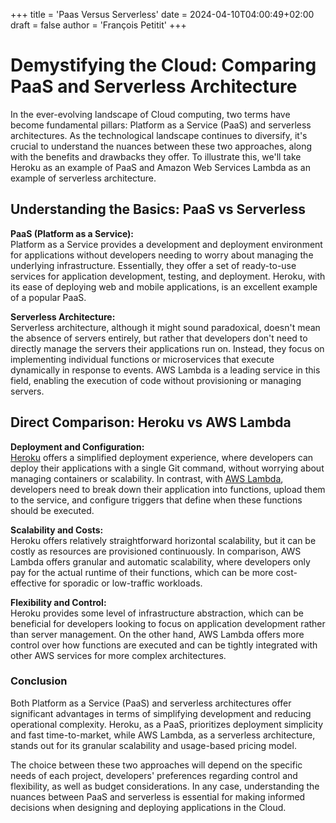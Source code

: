 +++
title = 'Paas Versus Serverless'
date = 2024-04-10T04:00:49+02:00
draft = false
author = 'François Petitit'
+++

# Demystifying the Cloud: Comparing PaaS and Serverless Architecture

In the ever-evolving landscape of Cloud computing, two terms have become fundamental pillars: Platform as a Service (PaaS) and serverless architectures. As the technological landscape continues to diversify, it's crucial to understand the nuances between these two approaches, along with the benefits and drawbacks they offer. To illustrate this, we'll take Heroku as an example of PaaS and Amazon Web Services Lambda as an example of serverless architecture.

## Understanding the Basics: PaaS vs Serverless

**PaaS (Platform as a Service):**  
Platform as a Service provides a development and deployment environment for applications without developers needing to worry about managing the underlying infrastructure. Essentially, they offer a set of ready-to-use services for application development, testing, and deployment. Heroku, with its ease of deploying web and mobile applications, is an excellent example of a popular PaaS.

**Serverless Architecture:**  
Serverless architecture, although it might sound paradoxical, doesn't mean the absence of servers entirely, but rather that developers don't need to directly manage the servers their applications run on. Instead, they focus on implementing individual functions or microservices that execute dynamically in response to events. AWS Lambda is a leading service in this field, enabling the execution of code without provisioning or managing servers.

## Direct Comparison: Heroku vs AWS Lambda

**Deployment and Configuration:**  
[Heroku](https://www.heroku.com/) offers a simplified deployment experience, where developers can deploy their applications with a single Git command, without worrying about managing containers or scalability. In contrast, with [AWS Lambda](https://aws.amazon.com/fr/pm/lambda/), developers need to break down their application into functions, upload them to the service, and configure triggers that define when these functions should be executed.

**Scalability and Costs:**  
Heroku offers relatively straightforward horizontal scalability, but it can be costly as resources are provisioned continuously. In comparison, AWS Lambda offers granular and automatic scalability, where developers only pay for the actual runtime of their functions, which can be more cost-effective for sporadic or low-traffic workloads.

**Flexibility and Control:**  
Heroku provides some level of infrastructure abstraction, which can be beneficial for developers looking to focus on application development rather than server management. On the other hand, AWS Lambda offers more control over how functions are executed and can be tightly integrated with other AWS services for more complex architectures.

### Conclusion

Both Platform as a Service (PaaS) and serverless architectures offer significant advantages in terms of simplifying development and reducing operational complexity. Heroku, as a PaaS, prioritizes deployment simplicity and fast time-to-market, while AWS Lambda, as a serverless architecture, stands out for its granular scalability and usage-based pricing model.

The choice between these two approaches will depend on the specific needs of each project, developers' preferences regarding control and flexibility, as well as budget considerations. In any case, understanding the nuances between PaaS and serverless is essential for making informed decisions when designing and deploying applications in the Cloud.